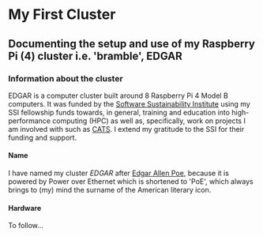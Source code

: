 # My First Cluster

## **Documenting the setup and use of my Raspberry Pi (4) cluster i.e. 'bramble', EDGAR**

### Information about the cluster

EDGAR is a computer cluster built around 8 Raspberry Pi 4 Model B computers. It was funded by the
[Software Sustainability Institute](https://www.software.ac.uk/) using my SSI fellowship
funds towards, in general,
training and education into high-performance computing (HPC) as well as, specifically,
work on projects I am involved with such as [CATS](https://github.com/GreenScheduler/cats).
I extend my gratitude to the SSI for their funding and support.

#### Name

I have named my cluster *EDGAR* after [Edgar Allen Poe](https://en.wikipedia.org/wiki/Edgar_Allan_Poe),
because it is powered by Power over Ethernet which is
shortened to 'PoE', which always brings to (my) mind the surname of the American literary icon.

#### Hardware

To follow...
